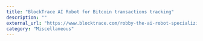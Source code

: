 ```yaml
---
title: "BlockTrace AI Robot for Bitcoin transactions tracking"
description: ""
external_url: "https://www.blocktrace.com/robby-the-ai-robot-specializing-in-bitcoin-sign-up/"
category: "Miscellaneous"
---
```

